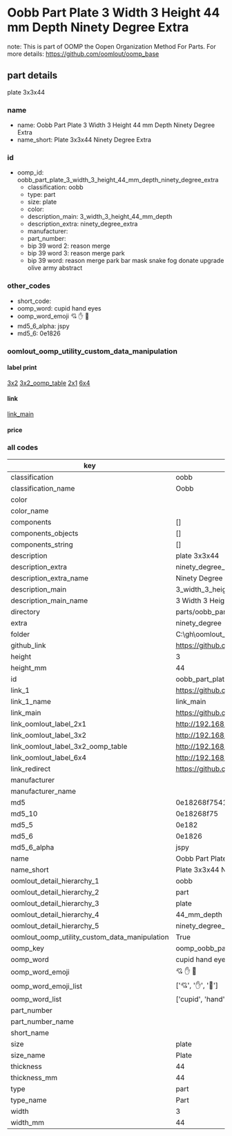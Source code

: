 # Oobb Part Plate 3 Width 3 Height 44 mm Depth Ninety Degree Extra  

note: This is part of OOMP the Oopen Organization Method For Parts. For more details: https://github.com/oomlout/oomp_base

##  part details
  



plate 3x3x44



### name
* name: Oobb Part Plate 3 Width 3 Height 44 mm Depth Ninety Degree Extra
* name_short: Plate 3x3x44 Ninety Degree Extra
### id
* oomp_id: oobb_part_plate_3_width_3_height_44_mm_depth_ninety_degree_extra
  * classification: oobb
  * type: part
  * size: plate
  * color: 
  * description_main: 3_width_3_height_44_mm_depth
  * description_extra: ninety_degree_extra
  * manufacturer: 
  * part_number: 
  * bip 39 word 2: reason merge
  * bip 39 word 3: reason merge park
  * bip 39 word: reason merge park bar mask snake fog donate upgrade olive army abstract

### other_codes
* short_code: 
* oomp_word: cupid hand eyes
* oomp_word_emoji :cupid: :hand: :eyes:
* md5_6_alpha: jspy
* md5_6: 0e1826






### oomlout_oomp_utility_custom_data_manipulation
#### label print
[3x2](http://192.168.1.245:1112/?label=oomp%20jspy)
[3x2_oomp_table](http://192.168.1.108:1112/?label=oomp%20jspy)
[2x1](http://192.168.1.242:1112/?label=oomp%20jspy)
[6x4](http://192.168.1.55:1112/?label=oomp%20jspy)    

#### link

[link_main](https://github.com/oomlout/oomlout_oobb_version_4_generated_parts/tree/main/navigation_oomp/oobb/part/plate/3_width_3_height_44_mm_depth/ninety_degree_extra/part)                              

#### price







### all codes 
| key | value |  
| --- | --- |  
| classification | oobb |  
| classification_name | Oobb |  
| color |  |  
| color_name |  |  
| components | [] |  
| components_objects | [] |  
| components_string | [] |  
| description | plate 3x3x44 |  
| description_extra | ninety_degree_extra |  
| description_extra_name | Ninety Degree Extra |  
| description_main | 3_width_3_height_44_mm_depth |  
| description_main_name | 3 Width 3 Height 44 mm Depth |  
| directory | parts/oobb_part_plate_3_width_3_height_44_mm_depth_ninety_degree_extra |  
| extra | ninety_degree |  
| folder | C:\gh\oomlout_oobb_version_4_generated_parts\parts\oobb_part_plate_3_width_3_height_44_mm_depth_ninety_degree_extra |  
| github_link | https://github.com/oomlout/oomlout_oomp_part_src/tree/main/parts/oobb_part_plate_3_width_3_height_44_mm_depth_ninety_degree_extra |  
| height | 3 |  
| height_mm | 44 |  
| id | oobb_part_plate_3_width_3_height_44_mm_depth_ninety_degree_extra |  
| link_1 | https://github.com/oomlout/oomlout_oobb_version_4_generated_parts/tree/main/navigation_oomp/oobb/part/plate/3_width_3_height_44_mm_depth/ninety_degree_extra/part |  
| link_1_name | link_main |  
| link_main | https://github.com/oomlout/oomlout_oobb_version_4_generated_parts/tree/main/navigation_oomp/oobb/part/plate/3_width_3_height_44_mm_depth/ninety_degree_extra/part |  
| link_oomlout_label_2x1 | http://192.168.1.242:1112/?label=oomp%20jspy |  
| link_oomlout_label_3x2 | http://192.168.1.245:1112/?label=oomp%20jspy |  
| link_oomlout_label_3x2_oomp_table | http://192.168.1.108:1112/?label=oomp%20jspy |  
| link_oomlout_label_6x4 | http://192.168.1.55:1112/?label=oomp%20jspy |  
| link_redirect | https://github.com/oomlout/oomlout_oobb_version_4_generated_parts/tree/main/parts/oobb_plate_03_03_44_ex_ninety_degree |  
| manufacturer |  |  
| manufacturer_name |  |  
| md5 | 0e18268f75410b4b34c4312740a2dd98 |  
| md5_10 | 0e18268f75 |  
| md5_5 | 0e182 |  
| md5_6 | 0e1826 |  
| md5_6_alpha | jspy |  
| name | Oobb Part Plate 3 Width 3 Height 44 mm Depth Ninety Degree Extra |  
| name_short | Plate 3x3x44 Ninety Degree Extra |  
| oomlout_detail_hierarchy_1 | oobb |  
| oomlout_detail_hierarchy_2 | part |  
| oomlout_detail_hierarchy_3 | plate |  
| oomlout_detail_hierarchy_4 | 44_mm_depth |  
| oomlout_detail_hierarchy_5 | ninety_degree_extra |  
| oomlout_oomp_utility_custom_data_manipulation | True |  
| oomp_key | oomp_oobb_part_plate_3_width_3_height_44_mm_depth_ninety_degree_extra |  
| oomp_word | cupid hand eyes |  
| oomp_word_emoji | :cupid: :hand: :eyes: |  
| oomp_word_emoji_list | [':cupid:', ':hand:', ':eyes:'] |  
| oomp_word_list | ['cupid', 'hand', 'eyes'] |  
| part_number |  |  
| part_number_name |  |  
| short_name |  |  
| size | plate |  
| size_name | Plate |  
| thickness | 44 |  
| thickness_mm | 44 |  
| type | part |  
| type_name | Part |  
| width | 3 |  
| width_mm | 44 |  
